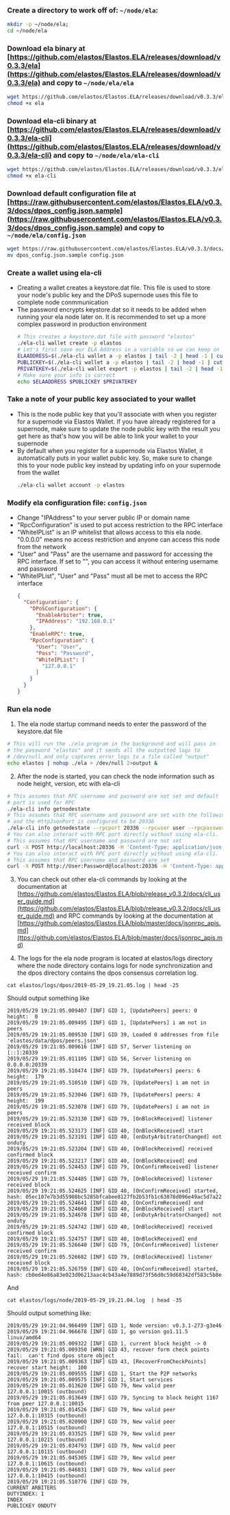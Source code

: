### Create a directory to work off of: `~/node/ela`:
  ```bash
  mkdir -p ~/node/ela;
  cd ~/node/ela
  ```

### Download ela binary at [https://github.com/elastos/Elastos.ELA/releases/download/v0.3.3/ela](https://github.com/elastos/Elastos.ELA/releases/download/v0.3.3/ela) and copy to `~/node/ela/ela`
  ```bash
  wget https://github.com/elastos/Elastos.ELA/releases/download/v0.3.3/ela;
  chmod +x ela
  ```

### Download ela-cli binary at [https://github.com/elastos/Elastos.ELA/releases/download/v0.3.3/ela-cli](https://github.com/elastos/Elastos.ELA/releases/download/v0.3.3/ela-cli) and copy to `~/node/ela/ela-cli`
  ```bash
  wget https://github.com/elastos/Elastos.ELA/releases/download/v0.3.3/ela-cli;
  chmod +x ela-cli
  ```

### Download default configuration file at [https://raw.githubusercontent.com/elastos/Elastos.ELA/v0.3.3/docs/dpos_config.json.sample](https://raw.githubusercontent.com/elastos/Elastos.ELA/v0.3.3/docs/dpos_config.json.sample) and copy to `~/node/ela/config.json`
```bash
wget https://raw.githubusercontent.com/elastos/Elastos.ELA/v0.3.3/docs/dpos_config.json.sample;
mv dpos_config.json.sample config.json
```

### Create a wallet using ela-cli
- Creating a wallet creates a keystore.dat file. This file is used to store your node's public key and the DPoS supernode uses this file to complete node conmmunication
- The password encrypts keystore.dat so it needs to be added when running your ela node later on. It is recommended to set up a more complex password in production environment
  ```bash
  # This creates a keystore.dat file with password "elastos"
  ./ela-cli wallet create -p elastos
  # Let's first save our ELA Address in a variable so we can keep on using # it
  ELAADDRESS=$(./ela-cli wallet a -p elastos | tail -2 | head -1 | cut -d' ' -f1)
  PUBLICKEY=$(./ela-cli wallet a -p elastos | tail -2 | head -1 | cut -d' ' -f2)
  PRIVATEKEY=$(./ela-cli wallet export -p elastos | tail -2 | head -1 | cut -d' ' -f2)
  # Make sure your info is correct
  echo $ELAADDRESS $PUBLICKEY $PRIVATEKEY
  ```

### Take a note of your public key associated to your wallet
- This is the node public key that you'll associate with when you register for a supernode via Elastos Wallet. If you have already registered for a supernode, make sure to update the node public key with the result you get here as that's how you will be able to link your wallet to your supernode
- By default when you register for a supernode via Elastos Wallet, it automatically puts in your wallet public key. So, make sure to change this to your node public key instead by updating info on your supernode from the wallet
  ```bash
  ./ela-cli wallet account -p elastos
  ```

### Modify ela configuration file: `config.json`
- Change "IPAddress" to your server public IP or domain name
- "RpcConfiguration" is used to put access restriction to the RPC interface
- "WhiteIPList" is an IP whitelist that allows access to this ela node. "0.0.0.0" means no access restriction and anyone can access this node from the network
- "User" and "Pass" are the username and password for accessing the RPC interface. If set to "", you can access it without entering username and password
- "WhiteIPList", "User" and "Pass" must all be met to access the RPC interface
  ```json
  {
    "Configuration": {
      "DPoSConfiguration": {
        "EnableArbiter": true,
        "IPAddress": "192.168.0.1"
      },
      "EnableRPC": true,
      "RpcConfiguration": {
        "User": "User",
        "Pass": "Password",
        "WhiteIPList": [
          "127.0.0.1"
        ]
      }
    }
  }
  ```

### Run ela node 
1. The ela node startup command needs to enter the password of the keystore.dat file
  ```bash
  # This will run the ./ela program in the background and will pass in
  # the password "elastos" and it sends all the outputted logs to 
  # /dev/null and only captures error logs to a file called "output"
  echo elastos | nohup ./ela > /dev/null 2>output & 
  ```

2. After the node is started, you can check the node information such as node height, version, etc with ela-cli
  ```bash
  # This assumes that RPC username and password are not set and default
  # port is used for RPC
  ./ela-cli info getnodestate
  # This assumes that RPC username and password are set with the following
  # and the HttpJsonPort is configured to be 20336
  ./ela-cli info getnodestate --rpcport 20336 --rpcuser user --rpcpassword password
  # You can also interact with RPC port directly without using ela-cli. 
  # This assumes that RPC username and password are not set
  curl -X POST http://localhost:20336 -H 'Content-Type: application/json' -d '{"method": "getnodestate"}'
  # You can also interact with RPC port directly without using ela-cli. 
  # This assumes that RPC username and password are set
  curl -X POST http://User:Password@localhost:20336 -H 'Content-Type: application/json' -d '{"method": "getnodestate"}'
  ```

3. You can check out other ela-cli commands by looking at the documentation at [https://github.com/elastos/Elastos.ELA/blob/release_v0.3.2/docs/cli_user_guide.md](https://github.com/elastos/Elastos.ELA/blob/release_v0.3.2/docs/cli_user_guide.md) and RPC commands by looking at the documentation at [https://github.com/elastos/Elastos.ELA/blob/master/docs/jsonrpc_apis.md](ttps://github.com/elastos/Elastos.ELA/blob/master/docs/jsonrpc_apis.md)

4. The logs for the ela node program is located at elastos/logs directory where the node directory contains logs for node synchronization and the dpos directory contains the dpos consensus correlation log. 
  ```
  cat elastos/logs/dpos/2019-05-29_19.21.05.log | head -25
  ```

  Should output something like 
  ```
  2019/05/29 19:21:05.009407 [INF] GID 1, [UpdatePeers] peers: 0  height:  0
  2019/05/29 19:21:05.009495 [INF] GID 1, [UpdatePeers] i am not in peers
  2019/05/29 19:21:05.009530 [INF] GID 39, Loaded 0 addresses from file 'elastos/data/dpos/peers.json'
  2019/05/29 19:21:05.009616 [INF] GID 57, Server listening on [::]:20339
  2019/05/29 19:21:05.011105 [INF] GID 56, Server listening on 0.0.0.0:20339
  2019/05/29 19:21:05.510474 [INF] GID 79, [UpdatePeers] peers: 6  height:  179
  2019/05/29 19:21:05.510510 [INF] GID 79, [UpdatePeers] i am not in peers
  2019/05/29 19:21:05.523046 [INF] GID 79, [UpdatePeers] peers: 4  height:  199
  2019/05/29 19:21:05.523078 [INF] GID 79, [UpdatePeers] i am not in peers
  2019/05/29 19:21:05.523130 [INF] GID 79, [OnBlockReceived] listener received block
  2019/05/29 19:21:05.523173 [INF] GID 40, [OnBlockReceived] start
  2019/05/29 19:21:05.523191 [INF] GID 40, [onDutyArbitratorChanged] not onduty
  2019/05/29 19:21:05.523204 [INF] GID 40, [OnBlockReceived] received confirmed block
  2019/05/29 19:21:05.523217 [INF] GID 40, [OnBlockReceived] end
  2019/05/29 19:21:05.524453 [INF] GID 79, [OnConfirmReceived] listener received confirm
  2019/05/29 19:21:05.524485 [INF] GID 79, [OnBlockReceived] listener received block
  2019/05/29 19:21:05.524625 [INF] GID 40, [OnConfirmReceived] started, hash: 05ec107e7b3d55908bc5285bfcabee8127fb2b53fb1c63078d096e49ac5d7a22
  2019/05/29 19:21:05.524641 [INF] GID 40, [OnConfirmReceived] end
  2019/05/29 19:21:05.524660 [INF] GID 40, [OnBlockReceived] start
  2019/05/29 19:21:05.524678 [INF] GID 40, [onDutyArbitratorChanged] not onduty
  2019/05/29 19:21:05.524742 [INF] GID 40, [OnBlockReceived] received confirmed block
  2019/05/29 19:21:05.524757 [INF] GID 40, [OnBlockReceived] end
  2019/05/29 19:21:05.526640 [INF] GID 79, [OnConfirmReceived] listener received confirm
  2019/05/29 19:21:05.526682 [INF] GID 79, [OnBlockReceived] listener received block
  2019/05/29 19:21:05.526759 [INF] GID 40, [OnConfirmReceived] started, hash: cb0ed4e86a83e023d06213aac4cb43a4e7889d73f56d0c59d68342df583c5b8e
  ```

  And 

  ```
  cat elastos/logs/node/2019-05-29_19.21.04.log  | head -35
  ```

  Should output something like:

  ```
  2019/05/29 19:21:04.966499 [INF] GID 1, Node version: v0.3.1-273-g3e46
  2019/05/29 19:21:04.966678 [INF] GID 1, go version go1.11.5 linux/amd64
  2019/05/29 19:21:05.009322 [INF] GID 1, current block height -> 0
  2019/05/29 19:21:05.009350 [WRN] GID 43, recover form check points fail:  can't find dpos store object
  2019/05/29 19:21:05.009363 [INF] GID 43, [RecoverFromCheckPoints] recover start height:  100
  2019/05/29 19:21:05.009555 [INF] GID 1, Start the P2P networks
  2019/05/29 19:21:05.009575 [INF] GID 1, Start services
  2019/05/29 19:21:05.013620 [INF] GID 79, New valid peer 127.0.0.1:10015 (outbound)
  2019/05/29 19:21:05.013649 [INF] GID 79, Syncing to block height 1167 from peer 127.0.0.1:10015
  2019/05/29 19:21:05.014526 [INF] GID 79, New valid peer 127.0.0.1:10315 (outbound)
  2019/05/29 19:21:05.020900 [INF] GID 79, New valid peer 127.0.0.1:10515 (outbound)
  2019/05/29 19:21:05.033525 [INF] GID 79, New valid peer 127.0.0.1:10215 (outbound)
  2019/05/29 19:21:05.034793 [INF] GID 79, New valid peer 127.0.0.1:10115 (outbound)
  2019/05/29 19:21:05.045305 [INF] GID 79, New valid peer 127.0.0.1:10615 (outbound)
  2019/05/29 19:21:05.046831 [INF] GID 79, New valid peer 127.0.0.1:10415 (outbound)
  2019/05/29 19:21:05.510776 [INF] GID 79, 
  CURRENT ARBITERS
  DUTYINDEX: 1
  INDEX                                                          PUBLICKEY ONDUTY 
  ```